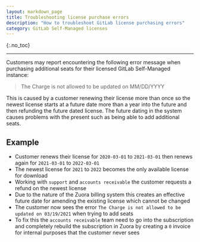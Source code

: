 ```yaml
---
layout: markdown_page
title: Troubleshooting license purchase errors
description: "How to troubleshoot GitLab license purchasing errors"
category: GitLab Self-Managed licenses
---
```


{:.no_toc}

----

Customers may report encountering the following error message when purchasing additional seats for their licensed GitLab Self-Managed instance:

> The Charge is not allowed to be updated on MM/DD/YYYY

This is caused by a customer renewing their license more than once so the newest license starts at a future date more than a year into the future and then refunding the future dated license.  The future dating in the system causes problems with the present such as being able to add additional seats.

## Example

   - Customer renews their license for `2020-03-01` to `2021-03-01` then renews again for `2021-03-01` to `2022-03-01`
   - The newest license for `2021` to `2022` becomes the only available license for download
   - Working with `support` and `accounts receivable` the customer requests a refund on the newest license
   - Due to the nature of the Zuora billing system this creates an effective future date for amending the existing license which cannot be changed
   - The customer now sees the error `The Charge is not allowed to be updated on 03/19/2021` when trying to add seats
   - To fix this the `accounts receivable` team need to go into the subscription and completely rebuild the subscription in Zuora by creating a `0` invoice for internal purposes that the customer never sees
